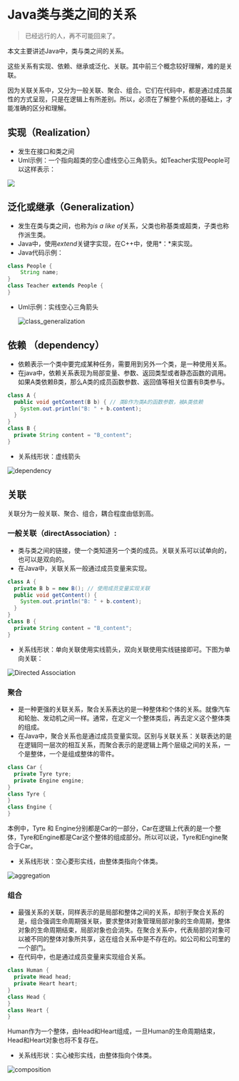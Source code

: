 # Java类与类之间的关系

>  已经远行的人，再不可能回来了。

本文主要讲述Java中，类与类之间的关系。

这些关系有实现、依赖、继承或泛化、关联。其中前三个概念较好理解，难的是关联。

因为关联关系中，又分为一般关联、聚合、组合。它们在代码中，都是通过成员属性的方式呈现，只是在逻辑上有所差别。所以，必须在了解整个系统的基础上，才能准确的区分和理解。

## 实现（Realization） 

- 发生在接口和类之间
- Uml示例：一个指向超类的空心虚线空心三角箭头。如Teacher实现People可以这样表示：

![](/Users/heli/github/ffmpeg-leaning/image/uml/class_realization.png)

## 泛化或继承（Generalization）

- 发生在类与类之间，也称为*is a like of*关系，父类也称基类或超类，子类也称作派生类。
- Java中，使用*extend*关键字实现，在C++中，使用*：*来实现。
- Java代码示例：

```java
class People {
	String name;
}
class Teacher extends People {
}
```

- Uml示例：实线空心三角箭头

  ![class_generalization](/Users/heli/github/ffmpeg-leaning/image/uml/class_generalization.png)

## 依赖 （dependency）

- 依赖表示一个类中要完成某种任务，需要用到另外一个类，是一种使用关系。
- 在java中，依赖关系表现为局部变量、参数、返回类型或者静态函数的调用。如果A类依赖B类，那么A类的成员函数参数、返回值等相关位置有B类参与。

```java
class A {
  public void getContent(B b) { // 类B作为类A的函数参数，被A类依赖
    System.out.println("B: " + b.content);
  }
}
class B {
  private String content = "B_content";
}
```

- 关系线形状：虚线箭头

![dependency](/Users/heli/github/ffmpeg-leaning/image/uml/dependency.png)

## 关联

关联分为一般关联、聚合、组合，耦合程度由低到高。

### 一般关联（directAssociation）:

- 类与类之间的链接，使一个类知道另一个类的成员。关联关系可以试单向的，也可以是双向的。
- 在Java中，关联关系一般通过成员变量来实现。

```java
class A {
  private B b = new B(); // 使用成员变量实现关联
  public void getContent() {
    System.out.println("B: " + b.content);
  }
}
class B {
  private String content = "B_content";
}
```

- 关系线形状：单向关联使用实线箭头，双向关联使用实线链接即可。下图为单向关联：

![Directed Association](/Users/heli/github/ffmpeg-leaning/image/uml/Directed%20Association.png)

### 聚合

- 是一种更强的关联关系，聚合关系表达的是一种整体和个体的关系。就像汽车和轮胎、发动机之间一样。通常，在定义一个整体类后，再去定义这个整体类的组成。
- 在Java中，聚合关系也是通过成员变量实现。区别与关联关系：关联表达的是在逻辑同一层次的相互关系，而聚合表示的是逻辑上两个层级之间的关系，一个是整体，一个是组成整体的零件。

```java
class Car {
  private Tyre tyre;
  private Engine engine;
}
class Tyre {
}
class Engine {
}
```

本例中，Tyre 和 Engine分别都是Car的一部分，Car在逻辑上代表的是一个整体，Tyre和Engine都是Car这个整体的组成部分。所以可以说，Tyre和Engine聚合于Car。

- 关系线形状：空心菱形实线，由整体类指向个体类。

![aggregation](/Users/heli/github/ffmpeg-leaning/image/uml/aggregation.png)

### 组合

- 最强关系的关联，同样表示的是局部和整体之间的关系，却别于聚合关系的是，组合强调生命周期强关联，要求整体对象管理局部对象的生命周期，整体对象的生命周期结束，局部对象也会消失。在聚合关系中，代表局部的对象可以被不同的整体对象所共享，这在组合关系中是不存在的。如公司和公司里的一个部门。
- 在代码中，也是通过成员变量来实现组合关系。

```java
class Human {
  private Head head;
  private Heart heart;
}
class Head {
}
class Heart {
}
```

Human作为一个整体，由Head和Heart组成，一旦Human的生命周期结束，Head和Heart对象也将不复存在。

- 关系线形状：实心棱形实线，由整体指向个体类。

![composition](/Users/heli/github/ffmpeg-leaning/image/uml/composition.png)

